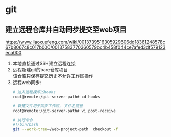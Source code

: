 # git

## 建立远程仓库并自动同步提交至web项目

<https://www.liaoxuefeng.com/wiki/0013739516305929606dd18361248578c67b8067c8c017b000/00137583770360579bc4b458f044ce7afed3df579123eca000>

1. 本地直接通过SSH建立远程连接
2. 远程新建git的bare仓库项目  
    该仓库只保存提交历史不允许工作区操作
3. 远程web同步:
    ```bash
    # 进入远程裸库的hooks
    root@remote:/git-server-path# cd hooks

    # 新建文件用于同步工作区, 文件名随意
    root@remote:/git-server-path# vi post-receive

    # 执行命令
    #!/bin/bash
    git --work-tree=/web-project-path  checkout -f

